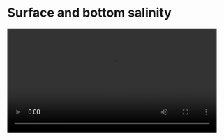 # Surface and bottom salinity 
<video allow="fullscreen" frameBorder="0" style="width:50vw" controls controlsList="nodownload" ><source src="https://renc.osn.xsede.org/ees210015-bucket01/img/video/mb_salt.mp4" /></video>
